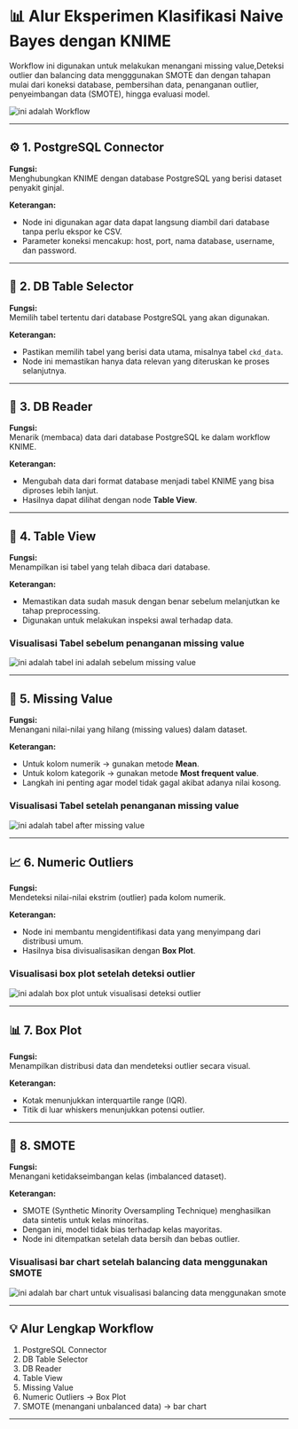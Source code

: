 # 📊 Alur Eksperimen Klasifikasi Naive Bayes dengan KNIME

Workflow ini digunakan untuk melakukan menangani missing value,Deteksi outlier dan balancing data mengggunakan SMOTE dan dengan tahapan mulai dari koneksi database, pembersihan data, penanganan outlier, penyeimbangan data (SMOTE), hingga evaluasi model.

![ini adalah Workflow](../_build/html/_static/images/workflow.png)

---

## ⚙️ 1. PostgreSQL Connector
**Fungsi:**  
Menghubungkan KNIME dengan database PostgreSQL yang berisi dataset penyakit ginjal.

**Keterangan:**  
- Node ini digunakan agar data dapat langsung diambil dari database tanpa perlu ekspor ke CSV.  
- Parameter koneksi mencakup: host, port, nama database, username, dan password.

---

## 📑 2. DB Table Selector
**Fungsi:**  
Memilih tabel tertentu dari database PostgreSQL yang akan digunakan.

**Keterangan:**  
- Pastikan memilih tabel yang berisi data utama, misalnya tabel `ckd_data`.  
- Node ini memastikan hanya data relevan yang diteruskan ke proses selanjutnya.

---

## 🧾 3. DB Reader
**Fungsi:**  
Menarik (membaca) data dari database PostgreSQL ke dalam workflow KNIME.

**Keterangan:**  
- Mengubah data dari format database menjadi tabel KNIME yang bisa diproses lebih lanjut.  
- Hasilnya dapat dilihat dengan node **Table View**.

---

## 👀 4. Table View
**Fungsi:**  
Menampilkan isi tabel yang telah dibaca dari database.

**Keterangan:**  
- Memastikan data sudah masuk dengan benar sebelum melanjutkan ke tahap preprocessing.  
- Digunakan untuk melakukan inspeksi awal terhadap data.

### Visualisasi Tabel sebelum penanganan missing value

![ini adalah tabel ini adalah sebelum missing value](../_build/html/_static/images/tabel_before.png)

---

## 🧩 5. Missing Value
**Fungsi:**  
Menangani nilai-nilai yang hilang (missing values) dalam dataset.

**Keterangan:**  
- Untuk kolom numerik → gunakan metode **Mean**.  
- Untuk kolom kategorik → gunakan metode **Most frequent value**.  
- Langkah ini penting agar model tidak gagal akibat adanya nilai kosong.


### Visualisasi Tabel setelah penanganan missing value

![ini adalah tabel after missing value](../_build/html/_static/images/tabel_after.png)


---

## 📈 6. Numeric Outliers
**Fungsi:**  
Mendeteksi nilai-nilai ekstrim (outlier) pada kolom numerik.

**Keterangan:**  
- Node ini membantu mengidentifikasi data yang menyimpang dari distribusi umum.  
- Hasilnya bisa divisualisasikan dengan **Box Plot**.


### Visualisasi box plot setelah deteksi outlier

![ini adalah box plot untuk visualisasi deteksi outlier](../_build/html/_static/images/box_plot_deteksi_outlier.png)

---

## 📊 7. Box Plot
**Fungsi:**  
Menampilkan distribusi data dan mendeteksi outlier secara visual.

**Keterangan:**  
- Kotak menunjukkan interquartile range (IQR).  
- Titik di luar whiskers menunjukkan potensi outlier.

---

## 🧹 8. SMOTE
**Fungsi:**  
Menangani ketidakseimbangan kelas (imbalanced dataset).

**Keterangan:**  
- SMOTE (Synthetic Minority Oversampling Technique) menghasilkan data sintetis untuk kelas minoritas.  
- Dengan ini, model tidak bias terhadap kelas mayoritas.  
- Node ini ditempatkan setelah data bersih dan bebas outlier.


### Visualisasi bar chart setelah balancing data menggunakan SMOTE

![ini adalah bar chart untuk visualisasi balancing data menggunakan smote](../_build/html/_static/images/visual_smote.png)


---

## 💡 Alur Lengkap Workflow
1. PostgreSQL Connector  
2. DB Table Selector  
3. DB Reader  
4. Table View  
5. Missing Value  
6. Numeric Outliers → Box Plot  
7. SMOTE (menangani unbalanced data)  → bar chart

---
